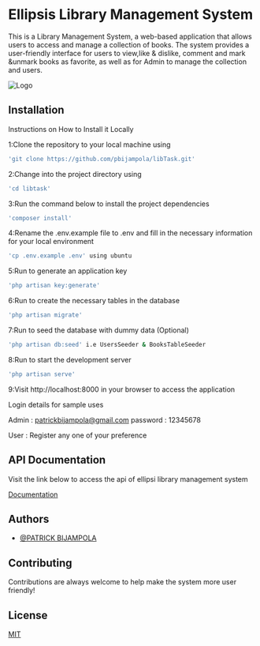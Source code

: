 
# Ellipsis Library Management System

This is a Library Management System, a web-based application that allows users to access and manage a collection of books. The system provides a user-friendly interface for users to view,like & dislike, comment and mark &unmark books as favorite, as well as for Admin to manage the collection and users.


![Logo](https://ellipsis.co.tz/images/Ellipsis-02.png)


## Installation

Instructions on How to Install it Locally

1:Clone the repository to your local machine using
```bash
'git clone https://github.com/pbijampola/libTask.git'
```
2:Change into the project directory using
```bash
'cd libtask'
```
3:Run the command below to install the project dependencies
```bash
'composer install'
``` 
4:Rename the .env.example file to .env and fill in the necessary information for your local environment
```bash
'cp .env.example .env' using ubuntu
```
5:Run to generate an application key
```bash
'php artisan key:generate'
```
6:Run to create the necessary tables in the database
```bash
'php artisan migrate'
```
7:Run to seed the database with dummy data (Optional)
```bash
'php artisan db:seed' i.e UsersSeeder & BooksTableSeeder
```
8:Run to start the development server
```bash
'php artisan serve'
```
9:Visit http://localhost:8000 in your browser to access the application

Login details for sample uses 

Admin : patrickbijampola@gmail.com
password : 12345678

User : Register any one of your preference



    
## API Documentation

Visit the link below to access the api of ellipsi library management system

[Documentation](http://phplaravel-927072-3217574.cloudwaysapps.com/docs/)


## Authors

- [@PATRICK BIJAMPOLA](https://www.github.com/pbijampola)


## Contributing

Contributions are always welcome to help make the system  more user friendly!


## License

[MIT](https://choosealicense.com/licenses/mit/)

